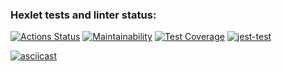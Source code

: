 ### Hexlet tests and linter status:
[![Actions Status](https://github.com/AndrewTheJeweler/frontend-project-46/actions/workflows/hexlet-check.yml/badge.svg)](https://github.com/AndrewTheJeweler/frontend-project-46/actions) [![Maintainability](https://api.codeclimate.com/v1/badges/9100c12a76448983fe45/maintainability)](https://codeclimate.com/github/AndrewTheJeweler/frontend-project-46/maintainability) [![Test Coverage](https://api.codeclimate.com/v1/badges/9100c12a76448983fe45/test_coverage)](https://codeclimate.com/github/AndrewTheJeweler/frontend-project-46/test_coverage) [![jest-test](https://github.com/AndrewTheJeweler/frontend-project-46/actions/workflows/jest-test.yml/badge.svg)](https://github.com/AndrewTheJeweler/frontend-project-46/actions/workflows/jest-test.yml)

[![asciicast](https://asciinema.org/a/pJ4pPBvHYltrHcXSIY25x6mkN.svg)](https://asciinema.org/a/pJ4pPBvHYltrHcXSIY25x6mkN)